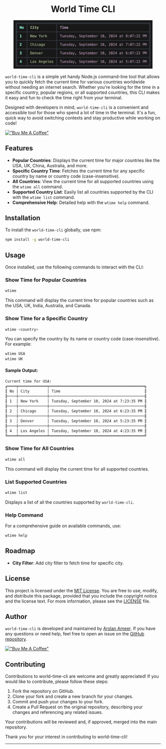 <h1 align="center">
World Time CLI
</h1>

<p align="center" float="left">
     <img src="./wtime.png" alt="wtime" width="450">
</p>


`world-time-cli` is a simple yet handy Node.js command-line tool that allows you to quickly fetch the current time for various countries worldwide without needing an internet search. Whether you're looking for the time in a specific country, popular regions, or all supported countries, this CLI makes it easy and fun to check the time right from your terminal.

Designed with developers in mind, `world-time-cli` is a convenient and accessible tool for those who spend a lot of time in the terminal. It's a fun, quick way to avoid switching contexts and stay productive while working on code!

[!["Buy Me A Coffee"](https://www.buymeacoffee.com/assets/img/custom_images/orange_img.png)](https://www.buymeacoffee.com/arslanameer)


## Features
- **Popular Countries**: Displays the current time for major countries like the USA, UK, China, Australia, and more.
- **Specific Country Time**: Fetches the current time for any specific country by name or country code (case-insensitive).
- **All Countries**: View the current time for all supported countries using the `wtime all` command.
- **Supported Country List**: Easily list all countries supported by the CLI with the `wtime list` command.
- **Comprehensive Help**: Detailed help with the `wtime help` command.

## Installation

To install the `world-time-cli` globally, use npm:

```bash
npm install -g world-time-cli
```

## Usage

Once installed, use the following commands to interact with the CLI:

### Show Time for Popular Countries

```bash
wtime
```

This command will display the current time for popular countries such as the USA, UK, India, Australia, and Canada.

### Show Time for a Specific Country

```bash
wtime <country>
```

You can specify the country by its name or country code (case-insensitive). For example:

```bash
wtime USA
wtime UK
```

#### Sample Output:
```
Current time for USA:
╔════╤═════════════╤═══════════════════════════════════════════╗
║ No │ City        │ Time                                      ║
╟────┼─────────────┼───────────────────────────────────────────╢
║ 1  │ New York    │ Tuesday, September 10, 2024 at 7:23:35 PM ║
╟────┼─────────────┼───────────────────────────────────────────╢
║ 2  │ Chicago     │ Tuesday, September 10, 2024 at 6:23:35 PM ║
╟────┼─────────────┼───────────────────────────────────────────╢
║ 3  │ Denver      │ Tuesday, September 10, 2024 at 5:23:35 PM ║
╟────┼─────────────┼───────────────────────────────────────────╢
║ 4  │ Los Angeles │ Tuesday, September 10, 2024 at 4:23:35 PM ║
╚════╧═════════════╧═══════════════════════════════════════════╝
```

### Show Time for All Countries

```bash
wtime all
```

This command will display the current time for all supported countries.

### List Supported Countries

```bash
wtime list
```

Displays a list of all the countries supported by `world-time-cli`.

### Help Command

For a comprehensive guide on available commands, use:

```bash
wtime help
```

## Roadmap

- **City Filter**: Add city filter to fetch time for specific city.

## License

This project is licensed under the [MIT License](https://opensource.org/licenses/MIT). You are free to use, modify, and distribute this package, provided that you include the copyright notice and the license text. For more information, please see the [LICENSE](./LICENSE) file.

## Author

`world-time-cli` is developed and maintained by [Arslan Ameer](https://github.com/arslanameer). If you have any questions or need help, feel free to open an issue on the [GitHub repository](https://github.com/ArslanAmeer/world-time-cli/issues).

[!["Buy Me A Coffee"](https://www.buymeacoffee.com/assets/img/custom_images/orange_img.png)](https://www.buymeacoffee.com/arslanameer)

## Contributing

Contributions to world-time-cli are welcome and greatly appreciated! If you would like to contribute, please follow these steps:

1. Fork the repository on GitHub.
2. Clone your fork and create a new branch for your changes.
3. Commit and push your changes to your fork.
4. Create a Pull Request on the original repository, describing your changes and referencing any related issues.

Your contributions will be reviewed and, if approved, merged into the main repository.

Thank you for your interest in contributing to world-time-cli!

---
